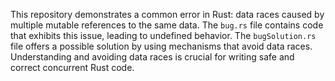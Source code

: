 This repository demonstrates a common error in Rust: data races caused by multiple mutable references to the same data.  The `bug.rs` file contains code that exhibits this issue, leading to undefined behavior. The `bugSolution.rs` file offers a possible solution by using mechanisms that avoid data races.  Understanding and avoiding data races is crucial for writing safe and correct concurrent Rust code.